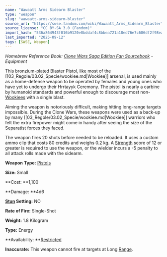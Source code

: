 ```yaml
---
name: "Wawaatt Arms Sidearm Blaster"
type: "weapon"
slug: "wawaatt-arms-sidearm-blaster"
source_url: "https://swse.fandom.com/wiki/Wawaatt_Arms_Sidearm_Blaster"
source_license: "CC BY-SA 3.0 (Fandom)"
import_hash: "536a864943f016b9120e8bddaf4c8bbea721a18ed76e7c686df2f98ead46a98c"
last_imported: "2025-09-12"
tags: [SWSE, Weapon]
---
```

*Homebrew Reference Book: [Clone Wars Saga Edition Fan Sourcebook](https://swse.fandom.com/wiki/Clone_Wars_Saga_Edition_Fan_Sourcebook) - Equipment*

This bronzium-plated Blaster Pistol, like most of the [[03_Regole/03.02_Specie/wookiee.md|Wookiee]] arsenal, is used mainly as a home-defense weapon to be operated by females and young ones who have yet to undergo their Hrrtayyk Ceremony. The pistol is nearly a carbine by humanoid standards and powerful enough to discourage most non-[Wookiees](https://swse.fandom.com/wiki/Wookiees) with a single blast.

Aiming the weapon is notoriously difficult, making hitting long-range targets impossible. During the Clone Wars, these weapons were used as a back-up by many [[03_Regole/03.02_Specie/wookiee.md|Wookiee]] warriors who felt the extra firepower might come in handy after seeing the size of the Separatist forces they faced.

The weapon fires 20 shots before needed to be reloaded. It uses a custom ammo clip that costs 80 credits and weighs 0.2 kg. A [Strength](https://swse.fandom.com/wiki/Strength) score of 12 or greater is required to use the weapon, or the wielder incurs a -5 penalty to all attack rolls made with the sidearm.

**Weapon** **Type:** [Pistols](https://swse.fandom.com/wiki/Pistols)

**Size:** Small

**Cost: **1,100 

**Damage: **4d6 

**[Stun](https://swse.fandom.com/wiki/Stun) Setting:** NO

**Rate of Fire:** Single-Shot

**Weight:** 1.8 Kilogram

**Type:** Energy

**Availability: **[Restricted](https://swse.fandom.com/wiki/Restricted) 

**Inaccurate:** This weapon cannot fire at targets at Long [Range](https://swse.fandom.com/wiki/Range).